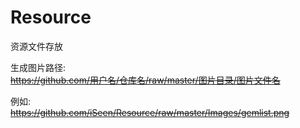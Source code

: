 # Resource
资源文件存放

   
<span>生成图片路径:  
<del> https://github.com/用户名/仓库名/raw/master/图片目录/图片文件名 </del></span>

例如:  
<del> https://github.com/iSeen/Resource/raw/master/Images/gemlist.png </del></span>


